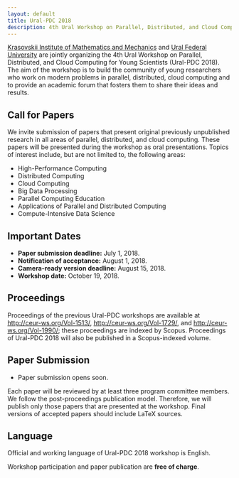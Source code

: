 ```yaml
---
layout: default
title: Ural-PDC 2018
description: 4th Ural Workshop on Parallel, Distributed, and Cloud Computing for Young Scientists (Ural-PDC 2018).
---
```


[Krasovskii Institute of Mathematics and Mechanics](http://www.imm.uran.ru/eng) and [Ural Federal University](https://urfu.ru/en/) are jointly organizing the 4th Ural Workshop on Parallel, Distributed, and Cloud Computing for Young Scientists (Ural-PDC 2018). The aim of the workshop is to build the community of young researchers who work on modern problems in parallel, distributed, cloud computing and to provide an academic forum that fosters them to share their ideas and results.

## Call for Papers

We invite submission of papers that present original previously unpublished research in all areas of parallel, distributed, and cloud computing. These papers will be presented during the workshop as oral presentations. Topics of interest include, but are not limited to, the following areas:

* High-Performance Computing
* Distributed Computing
* Cloud Computing
* Big Data Processing
* Parallel Computing Education
* Applications of Parallel and Distributed Computing
* Compute-Intensive Data Science

## Important Dates

* **Paper submission deadline:** July 1, 2018.
* **Notification of acceptance:** August 1, 2018.
* **Camera-ready version deadline:** August 15, 2018.
* **Workshop date:** October 19, 2018.

## Proceedings

Proceedings of the previous Ural-PDC workshops are available at <http://ceur-ws.org/Vol-1513/>, <http://ceur-ws.org/Vol-1729/>, and <http://ceur-ws.org/Vol-1990/>; these proceedings are indexed by Scopus. Proceedings of Ural-PDC 2018 will also be published in a Scopus-indexed volume.

## Paper Submission

* Paper submission opens soon.

Each paper will be reviewed by at least three program committee members. We follow the post-proceedings publication model. Therefore, we will publish only those papers that are presented at the workshop. Final versions of accepted papers should include LaTeX sources.

## Language

Official and working language of Ural-PDC 2018 workshop is English.

Workshop participation and paper publication are **free of charge**.
